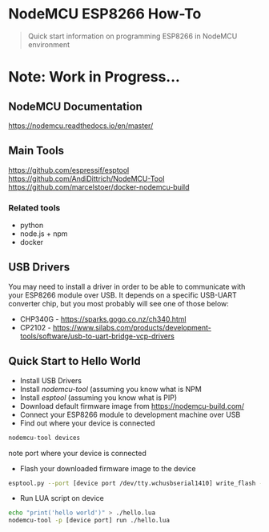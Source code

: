 # NodeMCU ESP8266 How-To

> Quick start information on programming ESP8266 in NodeMCU environment

# Note: Work in Progress...

## NodeMCU Documentation

https://nodemcu.readthedocs.io/en/master/

## Main Tools

https://github.com/espressif/esptool
https://github.com/AndiDittrich/NodeMCU-Tool
https://github.com/marcelstoer/docker-nodemcu-build

### Related tools

- python
- node.js + npm
- docker

## USB Drivers

You may need to install a driver in order to be able to communicate with your ESP8266 module over USB. It depends on a specific USB-UART converter chip, but you most probably will see one of those below:

- CHP340G - https://sparks.gogo.co.nz/ch340.html
- CP2102 - https://www.silabs.com/products/development-tools/software/usb-to-uart-bridge-vcp-drivers

## Quick Start to Hello World

- Install USB Drivers
- Install _nodemcu-tool_ (assuming you know what is NPM
- Install _esptool_ (assuming you know what is PIP)
- Download default firmware image from https://nodemcu-build.com/
- Connect your ESP8266 module to development machine over USB
- Find out where your device is connected

```bash
nodemcu-tool devices
```

note port where your device is connected

- Flash your downloaded firmware image to the device

```bash
esptool.py --port [device port /dev/tty.wchusbserial1410] write_flash -fm dio 0x0000 [path to your firmware image bin file]
```

- Run LUA script on device

```bash
echo "print('hello world')" > ./hello.lua
nodemcu-tool -p [device port] run ./hello.lua
```
